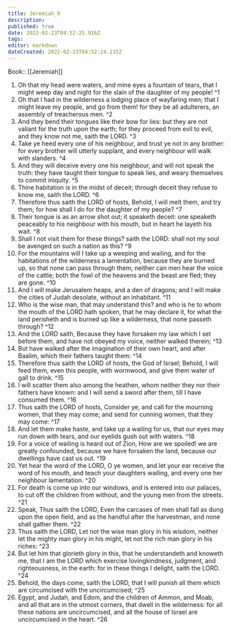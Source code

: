 ```yaml
---
title: Jeremiah_9
description: 
published: true
date: 2022-02-23T04:52:25.916Z
tags: 
editor: markdown
dateCreated: 2022-02-23T04:52:24.115Z
---
```


 Book:: [[Jeremiah]]
 1. Oh that my head were waters, and mine eyes a fountain of tears, that I might weep day and night for the slain of the daughter of my people! ^1
 2. Oh that I had in the wilderness a lodging place of wayfaring men; that I might leave my people, and go from them! for they be all adulterers, an assembly of treacherous men. ^2
 3. And they bend their tongues like their bow for lies: but they are not valiant for the truth upon the earth; for they proceed from evil to evil, and they know not me, saith the LORD. ^3
 4. Take ye heed every one of his neighbour, and trust ye not in any brother: for every brother will utterly supplant, and every neighbour will walk with slanders. ^4
 5. And they will deceive every one his neighbour, and will not speak the truth: they have taught their tongue to speak lies, and weary themselves to commit iniquity. ^5
 6. Thine habitation is in the midst of deceit; through deceit they refuse to know me, saith the LORD. ^6
 7. Therefore thus saith the LORD of hosts, Behold, I will melt them, and try them; for how shall I do for the daughter of my people? ^7
 8. Their tongue is as an arrow shot out; it speaketh deceit: one speaketh peaceably to his neighbour with his mouth, but in heart he layeth his wait. ^8
 9. Shall I not visit them for these things? saith the LORD: shall not my soul be avenged on such a nation as this? ^9
 10. For the mountains will I take up a weeping and wailing, and for the habitations of the wilderness a lamentation, because they are burned up, so that none can pass through them; neither can men hear the voice of the cattle; both the fowl of the heavens and the beast are fled; they are gone. ^10
 11. And I will make Jerusalem heaps, and a den of dragons; and I will make the cities of Judah desolate, without an inhabitant. ^11
 12. Who is the wise man, that may understand this? and who is he to whom the mouth of the LORD hath spoken, that he may declare it, for what the land perisheth and is burned up like a wilderness, that none passeth through? ^12
 13. And the LORD saith, Because they have forsaken my law which I set before them, and have not obeyed my voice, neither walked therein; ^13
 14. But have walked after the imagination of their own heart, and after Baalim, which their fathers taught them: ^14
 15. Therefore thus saith the LORD of hosts, the God of Israel; Behold, I will feed them, even this people, with wormwood, and give them water of gall to drink. ^15
 16. I will scatter them also among the heathen, whom neither they nor their fathers have known: and I will send a sword after them, till I have consumed them. ^16
 17. Thus saith the LORD of hosts, Consider ye, and call for the mourning women, that they may come; and send for cunning women, that they may come: ^17
 18. And let them make haste, and take up a wailing for us, that our eyes may run down with tears, and our eyelids gush out with waters. ^18
 19. For a voice of wailing is heard out of Zion, How are we spoiled! we are greatly confounded, because we have forsaken the land, because our dwellings have cast us out. ^19
 20. Yet hear the word of the LORD, O ye women, and let your ear receive the word of his mouth, and teach your daughters wailing, and every one her neighbour lamentation. ^20
 21. For death is come up into our windows, and is entered into our palaces, to cut off the children from without, and the young men from the streets. ^21
 22. Speak, Thus saith the LORD, Even the carcases of men shall fall as dung upon the open field, and as the handful after the harvestman, and none shall gather them. ^22
 23. Thus saith the LORD, Let not the wise man glory in his wisdom, neither let the mighty man glory in his might, let not the rich man glory in his riches: ^23
 24. But let him that glorieth glory in this, that he understandeth and knoweth me, that I am the LORD which exercise lovingkindness, judgment, and righteousness, in the earth: for in these things I delight, saith the LORD. ^24
 25. Behold, the days come, saith the LORD, that I will punish all them which are circumcised with the uncircumcised; ^25
 26. Egypt, and Judah, and Edom, and the children of Ammon, and Moab, and all that are in the utmost corners, that dwell in the wilderness: for all these nations are uncircumcised, and all the house of Israel are uncircumcised in the heart. ^26
